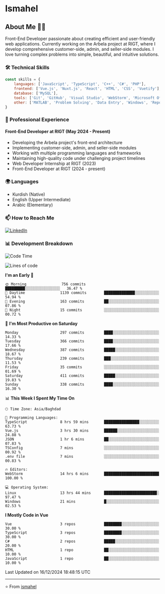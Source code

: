 # Ismahel

## About Me 👨‍💻
Front-End Developer passionate about creating efficient and user-friendly web applications. Currently working on the Arbela project at RIGT, where I develop comprehensive customer-side, admin, and seller-side modules. I love turning complex problems into simple, beautiful, and intuitive solutions.

### 🛠️ Technical Skills
```javascript
const skills = {
    languages: ['JavaScript', 'TypeScript', 'C++', 'C#', 'PHP'],
    frontend: ['Vue.js', 'Nuxt.js', 'React', 'HTML', 'CSS', 'Vuetify'],
    database: ['MySQL'],
    tools: ['Git', 'GitHub', 'Visual Studio', 'WebStorm', 'Microsoft Office'],
    other: ['MATLAB', 'Problem Solving', 'Data Entry', 'Windows', 'Reporting']
}
```

### 💼 Professional Experience
#### Front-End Developer at RIGT (May 2024 - Present)
- Developing the Arbela project's front-end architecture
- Implementing customer-side, admin, and seller-side modules
- Working with multiple programming languages and frameworks
- Maintaining high-quality code under challenging project timelines
- Web Developer Internship at RIGT (2023)
- Front-End Developer at RIGT (2024 - present)

### 🌍 Languages
- Kurdish (Native)
- English (Upper Intermediate)
- Arabic (Elementary)

### 📫 How to Reach Me
[![LinkedIn](https://img.shields.io/badge/LinkedIn-0077B5?style=for-the-badge&logo=linkedin&logoColor=white)](https://linkedin.com/in/ismahel-zero-1053b4228)

### 📊 Development Breakdown
<!--START_SECTION:waka-->
![Code Time](http://img.shields.io/badge/Code%20Time-536%20hrs%2026%20mins-blue)

![Lines of code](https://img.shields.io/badge/From%20Hello%20World%20I%27ve%20Written-4.4%20million%20lines%20of%20code-blue)

**I'm an Early 🐤** 

```text
🌞 Morning                756 commits         █████████░░░░░░░░░░░░░░░░   36.47 % 
🌆 Daytime                1139 commits        ██████████████░░░░░░░░░░░   54.94 % 
🌃 Evening                163 commits         ██░░░░░░░░░░░░░░░░░░░░░░░   07.86 % 
🌙 Night                  15 commits          ░░░░░░░░░░░░░░░░░░░░░░░░░   00.72 % 
```
📅 **I'm Most Productive on Saturday** 

```text
Monday                   297 commits         ████░░░░░░░░░░░░░░░░░░░░░   14.33 % 
Tuesday                  366 commits         ████░░░░░░░░░░░░░░░░░░░░░   17.66 % 
Wednesday                387 commits         █████░░░░░░░░░░░░░░░░░░░░   18.67 % 
Thursday                 239 commits         ███░░░░░░░░░░░░░░░░░░░░░░   11.53 % 
Friday                   35 commits          ░░░░░░░░░░░░░░░░░░░░░░░░░   01.69 % 
Saturday                 411 commits         █████░░░░░░░░░░░░░░░░░░░░   19.83 % 
Sunday                   338 commits         ████░░░░░░░░░░░░░░░░░░░░░   16.30 % 
```


📊 **This Week I Spent My Time On** 

```text
🕑︎ Time Zone: Asia/Baghdad

💬 Programming Languages: 
TypeScript               8 hrs 59 mins       ████████████████░░░░░░░░░   63.73 % 
Vue.js                   3 hrs 30 mins       ██████░░░░░░░░░░░░░░░░░░░   24.88 % 
JSON                     1 hr 6 mins         ██░░░░░░░░░░░░░░░░░░░░░░░   07.83 % 
TSConfig                 7 mins              ░░░░░░░░░░░░░░░░░░░░░░░░░   00.92 % 
.env file                7 mins              ░░░░░░░░░░░░░░░░░░░░░░░░░   00.83 % 

🔥 Editors: 
WebStorm                 14 hrs 6 mins       █████████████████████████   100.00 % 

💻 Operating System: 
Linux                    13 hrs 44 mins      ████████████████████████░   97.47 % 
Windows                  21 mins             █░░░░░░░░░░░░░░░░░░░░░░░░   02.53 % 
```

**I Mostly Code in Vue** 

```text
Vue                      3 repos             ████████░░░░░░░░░░░░░░░░░   30.00 % 
TypeScript               3 repos             ████████░░░░░░░░░░░░░░░░░   30.00 % 
C#                       2 repos             █████░░░░░░░░░░░░░░░░░░░░   20.00 % 
HTML                     1 repo              ██░░░░░░░░░░░░░░░░░░░░░░░   10.00 % 
JavaScript               1 repo              ██░░░░░░░░░░░░░░░░░░░░░░░   10.00 % 
```




 Last Updated on 16/12/2024 18:48:15 UTC
<!--END_SECTION:waka-->

---
⭐️ From [ismahel](https://github.com/ismahelZero)
